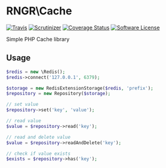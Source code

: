 # RNGR\Cache

[![Travis](https://img.shields.io/travis/RNGR/Cache.svg?maxAge=2592000&style=flat-square)]()
[![Scrutinizer](https://img.shields.io/scrutinizer/g/rngr/cache.svg?maxAge=2592000&style=flat-square)]()
[![Coverage Status](https://img.shields.io/scrutinizer/coverage/g/rngr/cache.svg?maxAge=2592000&style=flat-square)]()
[![Software License](https://img.shields.io/badge/license-MIT-brightgreen.svg?style=flat-square)](LICENSE)

Simple PHP Cache library

## Usage

```php
$redis = new \Redis();
$redis->connect('127.0.0.1', 6379);

$storage = new RedisExtensionStorage($redis, 'prefix');
$repository = new Repository($storage);

// set value
$repository->set('key', 'value');

// read value
$value = $repository->read('key');

// read and delete value
$value = $repository->readAndDelete('key');

// check if value exists
$exists = $repository->has('key');
```

